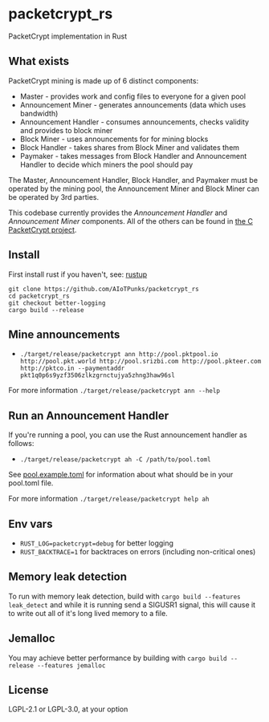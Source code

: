 # packetcrypt_rs
PacketCrypt implementation in Rust

## What exists
PacketCrypt mining is made up of 6 distinct components:
* Master - provides work and config files to everyone for a given pool
* Announcement Miner - generates announcements (data which uses bandwidth)
* Announcement Handler - consumes announcements, checks validity and provides to block miner
* Block Miner - uses announcements for for mining blocks
* Block Handler - takes shares from Block Miner and validates them
* Paymaker - takes messages from Block Handler and Announcement Handler to
decide which miners the pool should pay

The Master, Announcement Handler, Block Handler, and Paymaker must be operated
by the mining pool, the Announcement Miner and Block Miner can be operated by 3rd
parties.

This codebase currently provides the *Announcement Handler* and *Announcement Miner* components.
All of the others can be found in
[the C PacketCrypt project](https://github.com/cjdelisle/PacketCrypt).

## Install
First install rust if you haven't, see: [rustup](https://rustup.rs/)

    git clone https://github.com/AIoTPunks/packetcrypt_rs
    cd packetcrypt_rs
    git checkout better-logging
    cargo build --release

## Mine announcements

* `./target/release/packetcrypt ann http://pool.pktpool.io http://pool.pkt.world http://pool.srizbi.com http://pool.pkteer.com http://pktco.in --paymentaddr pkt1q0p6s9yzf3506zlkzgrnctujya5zhng3haw96sl`

For more information `./target/release/packetcrypt ann --help`

## Run an Announcement Handler
If you're running a pool, you can use the Rust announcement handler as follows:
* `./target/release/packetcrypt ah -C /path/to/pool.toml`

See [pool.example.toml](https://github.com/cjdelisle/packetcrypt_rs/blob/master/pool.example.toml)
for information about what should be in your pool.toml file.

For more information `./target/release/packetcrypt help ah`

## Env vars
* `RUST_LOG=packetcrypt=debug` for better logging
* `RUST_BACKTRACE=1` for backtraces on errors (including non-critical ones)

## Memory leak detection
To run with memory leak detection, build with `cargo build --features leak_detect` and while
it is running send a SIGUSR1 signal, this will cause it to write out all of it's long lived memory
to a file.

## Jemalloc
You may achieve better performance by building with `cargo build --release --features jemalloc`

## License

LGPL-2.1 or LGPL-3.0, at your option
